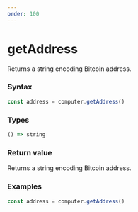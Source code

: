 ```yaml
---
order: 100
---
```


# getAddress

Returns a string encoding Bitcoin address.

### Syntax
```js
const address = computer.getAddress()
```

### Types
```ts
() => string
```

### Return value

Returns a string encoding Bitcoin address.

### Examples
```ts
const address = computer.getAddress()
```